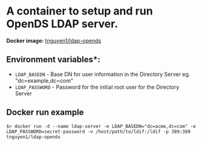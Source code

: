 # A container to setup and run OpenDS LDAP server.

**Docker image:** [tnguyen1/ldap-opends](https://registry.hub.docker.com/u/tnguyen1/ldap-opends/)

## Environment variables*:

- `LDAP_BASEDN` - Base DN for user information in the Directory Server eg. "dc=example,dc=com"
- `LDAP_PASSWORD` - Password for the initial root user for the Directory Server

## Docker run example

`$> docker run -d --name ldap-server -e LDAP_BASEDN="dc=acme,dc=com" -e LDAP_PASSWORD=secret-password -v /host/path/to/ldif:/ldif -p 389:389 tnguyen1/ldap-opends`
